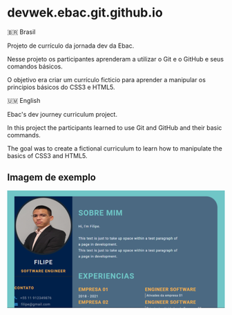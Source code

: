 # devwek.ebac.git.github.io
🇧🇷 Brasil

Projeto de currículo da jornada dev da Ebac.  

Nesse projeto os participantes aprenderam a utilizar o Git e o GitHub e seus comandos básicos.

O objetivo era criar um currículo ficticio para aprender a manipular os principios básicos do CSS3 e HTML5.

🇺🇲 English

Ebac's dev journey curriculum project.

In this project the participants learned to use Git and GitHub and their basic commands.

The goal was to create a fictional curriculum to learn how to manipulate the basics of CSS3 and HTML5.

## Imagem de exemplo
![Foto do Curriculo Teste](img/exemplo.png)